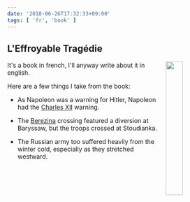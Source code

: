 ```yaml
---
date: '2018-06-26T17:32:33+09:00'
tags: [ 'fr', 'book' ]
---
```


## L'Effroyable Tragédie

<img src="images/20180626_tragedie.jpg" style="width: 28%; float: right; padding-left: 1em;" />

It's a book in french, I'll anyway write about it in english.

Here are a few things I take from the book:

- As Napoleon was a warning for Hitler, Napoleon had the [Charles XII](https://en.wikipedia.org/wiki/Swedish_invasion_of_Russia_(1708%E2%80%931709)) warning.

- The [Berezina](https://en.wikipedia.org/wiki/Battle_of_Berezina) crossing featured a diversion at Baryssaw, but the troops crossed at Stoudianka.

- The Russian army too suffered heavily from the winter cold, especially as they stretched westward.

